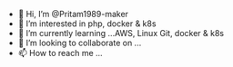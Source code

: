 - 👋 Hi, I’m @Pritam1989-maker
- 👀 I’m interested in php, docker & k8s
- 🌱 I’m currently learning ...AWS, Linux Git, docker & k8s
- 💞️ I’m looking to collaborate on ...
- 📫 How to reach me ...

<!---
Pritam1989-maker/Pritam1989-maker is a ✨ special ✨ repository because its `README.md` (this file) appears on your GitHub profile.
You can click the Preview link to take a look at your changes.
--->
